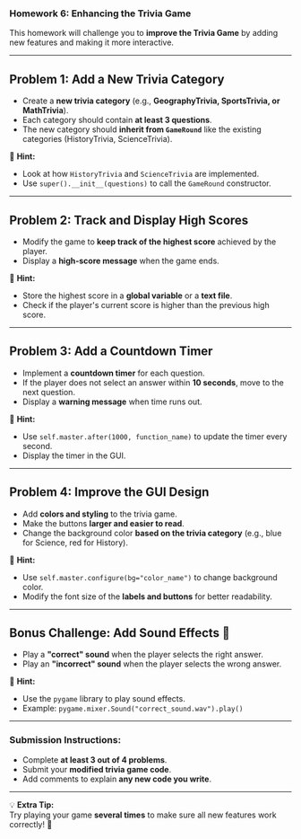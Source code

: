 ### **Homework 6: Enhancing the Trivia Game**

This homework will challenge you to **improve the Trivia Game** by adding new features and making it more interactive.

---

## **Problem 1: Add a New Trivia Category**
- Create a **new trivia category** (e.g., **GeographyTrivia, SportsTrivia, or MathTrivia**).
- Each category should contain **at least 3 questions**.
- The new category should **inherit from `GameRound`** like the existing categories (HistoryTrivia, ScienceTrivia).

🔹 **Hint:**  
- Look at how `HistoryTrivia` and `ScienceTrivia` are implemented.  
- Use `super().__init__(questions)` to call the `GameRound` constructor.

---

## **Problem 2: Track and Display High Scores**
- Modify the game to **keep track of the highest score** achieved by the player.
- Display a **high-score message** when the game ends.

🔹 **Hint:**  
- Store the highest score in a **global variable** or a **text file**.
- Check if the player's current score is higher than the previous high score.

---

## **Problem 3: Add a Countdown Timer**
- Implement a **countdown timer** for each question.
- If the player does not select an answer within **10 seconds**, move to the next question.
- Display a **warning message** when time runs out.

🔹 **Hint:**  
- Use `self.master.after(1000, function_name)` to update the timer every second.
- Display the timer in the GUI.

---

## **Problem 4: Improve the GUI Design**
- Add **colors and styling** to the trivia game.
- Make the buttons **larger and easier to read**.
- Change the background color **based on the trivia category** (e.g., blue for Science, red for History).

🔹 **Hint:**  
- Use `self.master.configure(bg="color_name")` to change background color.
- Modify the font size of the **labels and buttons** for better readability.

---

## **Bonus Challenge: Add Sound Effects 🎵**
- Play a **"correct" sound** when the player selects the right answer.
- Play an **"incorrect" sound** when the player selects the wrong answer.

🔹 **Hint:**  
- Use the `pygame` library to play sound effects.
- Example: `pygame.mixer.Sound("correct_sound.wav").play()`

---

### **Submission Instructions:**
- Complete **at least 3 out of 4 problems**.
- Submit your **modified trivia game code**.
- Add comments to explain **any new code you write**.

---

💡 **Extra Tip:**  
Try playing your game **several times** to make sure all new features work correctly! 🚀
